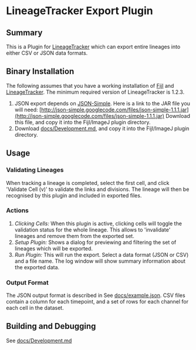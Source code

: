 LineageTracker Export Plugin
============================

Summary
-------

This is a Plugin for [LineageTracker](http://www2.warwick.ac.uk/fac/sci/systemsbiology/staff/bretschneider/lineagetracker) which can export entire lineages into either CSV or JSON data formats.

Binary Installation
-------------------

The following assumes that you have a working installation of [FijI](http://fiji.sc/) and [LineageTracker](http://www2.warwick.ac.uk/fac/sci/systemsbiology/staff/bretschneider/lineagetracker). The minimum required version of LineageTracker is 1.2.3.

1. JSON export depends on [JSON-Simple](https://code.google.com/p/json-simple/). Here is 
   a link to the JAR file you will need: [http://json-simple.googlecode.com/files/json-simple-1.1.1.jar](http://json-simple.googlecode.com/files/json-simple-1.1.1.jar)
   Download this file, and copy it into the FijI/ImageJ plugin directory.
2. Download [docs/Development.md](binaries/LineageTracker_JSONExport.jar), and copy it into the FijI/ImageJ plugin directory.

Usage
-----

### Validating Lineages

When tracking a lineage is completed, select the first cell, and click 'Validate Cell (v)' to validate the links and divisions. The lineage will then be recognised by this plugin and included in exported files.

### Actions

1. _Clicking Cells:_ When this plugin is active, clicking cells will toggle the validation status for the whole lineage. This allows to 'invalidate' lineages and remove them from the exported set. 
2. _Setup Plugin:_ Shows a dialog for previewing and filtering the set of lineages which will be exported.
3. _Run Plugin:_ This will run the export. Select a data format (JSON or CSV) and a file name. The log window will show summary information about the exported data.

### Output Format

The JSON output format is described in See [docs/example.json](docs/example.json). CSV files contain a column for each timepoint, and a set of rows for each channel for each cell in the dataset.

Building and Debugging
----------------------

See [docs/Development.md](docs/Development.md)
